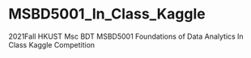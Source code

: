 # MSBD5001_In_Class_Kaggle
2021Fall HKUST Msc BDT MSBD5001 Foundations of Data Analytics In Class Kaggle Competition
